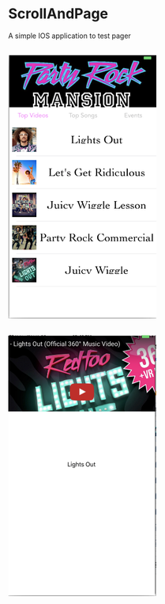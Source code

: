 # ScrollAndPage
A simple IOS application to test pager

<BR><img src="https://github.com/otiasj/UdemyIOS/blob/master/PartyRockApp/docs/ss1.png" alt="screenshot" width="300">

<BR><img src="https://github.com/otiasj/UdemyIOS/blob/master/PartyRockApp/docs/ss2.png" alt="screenshot" width="300">
